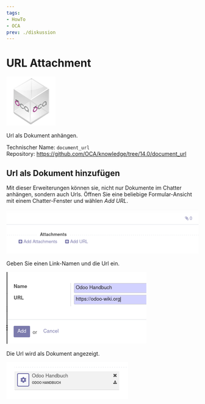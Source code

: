 ```yaml
---
tags:
- HowTo
- OCA
prev: ./diskussion
---
```

# URL Attachment
![icon_oca_app](assets/icon_oca_app.png)

Url als Dokument anhängen.

Technischer Name: `document_url`\
Repository: <https://github.com/OCA/knowledge/tree/14.0/document_url>

## Url als Dokument hinzufügen

Mit dieser Erweiterungen können sie, nicht nur Dokumente im Chatter anhängen, sondern auch Urls. Öffnen Sie eine beliebige Formular-Ansicht mit einem Chatter-Fenster und wählen *Add URL*.

![](assets/URL%20Attachment%20Add.png)

Geben Sie einen Link-Namen und die Url ein. 

![](assets/URL%20Attachment%20Example.png)

Die Url wird als Dokument angezeigt.

![](assets/Url%20Attachment%20Display.png)